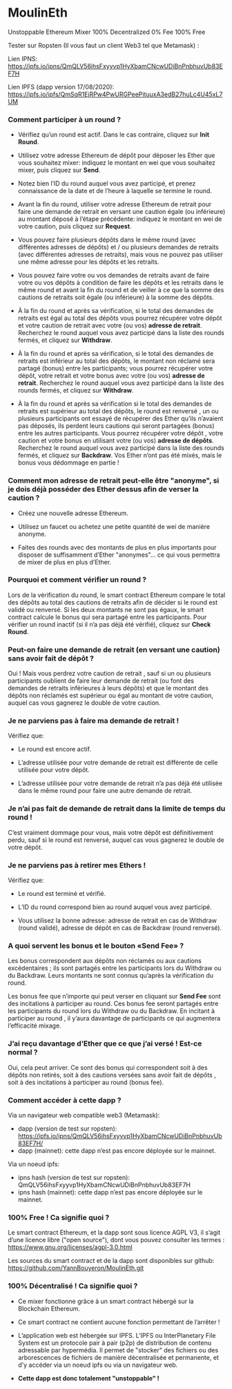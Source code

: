 # MoulinEth

Unstoppable Ethereum Mixer 100% Decentralized 0% Fee 100% Free



Tester sur Ropsten (Il vous faut un client Web3 tel que Metamask) : 

Lien IPNS: https://ipfs.io/ipns/QmQLV56ihsFxyyvp1HyXbamCNcwUDiBnPnbhuvUb83EF7H

Lien IPFS (dapp version 17/08/2020): https://ipfs.io/ipfs/QmSqR1EjRPw4PwURGPeePituuxA3edB27huLc4U45xL7UM


### Comment participer à un round ?

- Vérifiez qu’un round est actif. Dans le cas contraire, cliquez sur **Init Round**.

- Utilisez votre adresse Ethereum de dépôt pour déposer les Ether que vous souhaitez mixer: indiquez le montant en wei que vous souhaitez mixer, puis cliquez sur **Send**.

- Notez bien l’ID du round auquel vous avez participé, et prenez connaissance de la date et de l’heure  à laquelle se termine le round.

- Avant la fin du round, utiliser votre adresse Ethereum de retrait pour faire une demande de retrait en versant une caution  égale (ou inférieure) au montant déposé à l’étape précédente: indiquez le montant en wei de votre caution, puis cliquez sur **Request**.

- Vous pouvez faire plusieurs dépôts dans le même round (avec différentes adresses de dépôts) et / ou plusieurs demandes de retraits (avec différentes adresses de retraits), mais vous ne pouvez pas utiliser une même adresse pour les dépôts et les retraits.

- Vous pouvez faire votre ou vos demandes de retraits avant de faire votre ou vos dépôts à condition de faire les dépôts et les retraits dans le même round et avant la fin du round et de veiller à ce que la somme des cautions de retraits soit égale (ou inférieure) à la somme des dépôts.

- À la fin du round et après sa vérification, si le total des demandes de retraits est égal au total des dépôts vous pourrez récupérer votre dépôt et votre caution de retrait avec votre (ou vos) **adresse de retrait**. Recherchez le round auquel vous avez participé dans la liste des rounds fermés, et cliquez sur **Withdraw**. 
	
- À la fin du round et après sa vérification, si le total des demandes de retraits est inférieur au total des dépôts, le montant non réclamé sera partagé (bonus) entre les participants; vous pourrez récupérer votre dépôt, votre retrait et votre bonus avec votre (ou vos) **adresse de retrait**. Recherchez le round auquel vous avez participé dans la liste des rounds fermés, et cliquez sur **Withdraw**. 

- À la fin du round et après sa vérification si le total des demandes de retraits est supérieur au total des dépôts, le round est renversé , un ou plusieurs participants ont essayé de récupérer des Ether qu’ils n’avaient pas déposés, ils perdent leurs cautions qui seront partagées (bonus) entre les autres participants. Vous pourrez récupérer votre  dépôt , votre caution et votre bonus en utilisant votre (ou vos) **adresse de dépôts**. Recherchez le round auquel vous avez participé dans la liste des rounds fermés, et cliquez sur **Backdraw**. Vos Ether n’ont pas été mixés, mais le bonus vous dédommage en partie !
	
	
	
### Comment mon adresse de retrait peut-elle être "anonyme", si je dois déjà posséder des Ether dessus afin de verser la caution ?

- Créez une nouvelle adresse Ethereum.

- Utilisez un faucet ou achetez une petite quantité de wei de manière anonyme.

- Faites des rounds avec des montants de plus en plus importants pour disposer de suffisamment d’Ether "anonymes"... ce qui vous permettra de mixer de plus en plus d’Ether.

### Pourquoi et comment vérifier un round ?

Lors de la vérification du round, le smart contract Ethereum compare le total des dépôts au total des cautions de retraits afin de décider si le round est validé ou renversé. Si les deux montants ne sont pas égaux, le smart contract calcule le bonus qui sera partagé entre les participants. Pour vérifier un round inactif (si il n’a pas déjà été vérifié), cliquez sur **Check Round**.

### Peut-on faire une demande de retrait (en versant une caution) sans avoir fait de dépôt ?

Oui ! Mais vous perdrez votre caution de retrait , sauf si un ou plusieurs participants oublient de faire leur demande de retrait (ou font des demandes de retraits inférieures à leurs dépôts) et que le montant des dépôts non réclamés est supérieur ou égal au montant de votre caution, auquel cas vous gagnerez le double de votre caution.


### Je ne parviens pas à faire ma demande de retrait !

Vérifiez que:

- Le round est encore actif.

- L’adresse utilisée pour votre demande de retrait est différente de celle utilisée pour votre dépôt. 

- L’adresse utilisée pour votre demande de retrait n’a pas déjà été utilisée dans le même round pour faire une autre demande de retrait.



### Je n’ai pas fait de demande de retrait dans la limite de temps du round !

C’est vraiment dommage pour vous, mais votre dépôt est définitivement perdu, sauf si le round est renversé, auquel cas vous gagnerez le double de votre dépôt.

### Je ne parviens pas à retirer mes Ethers !

Vérifiez que:

- Le round est terminé et vérifié.

- L’ID du round correspond bien au round auquel vous avez participé.

- Vous utilisez la bonne adresse: adresse de retrait en cas de Withdraw (round validé), adresse de dépôt en cas de Backdraw (round renversé).


### A quoi servent les bonus et le bouton «Send Fee» ?

Les bonus correspondent aux dépôts non réclamés ou aux cautions excédentaires ; ils sont partagés entre les participants lors du Withdraw ou du Backdraw. Leurs montants ne sont connus qu’après la vérification du round.

Les bonus fee que n’importe qui peut verser en cliquant sur **Send Fee** sont des incitations à participer au round. Ces bonus fee seront partagés entre les participants du round lors du Withdraw ou du Backdraw. En incitant à participer au round , il y’aura davantage de participants ce qui augmentera l’efficacité mixage.


### J’ai reçu davantage d’Ether que ce que j’ai versé ! Est-ce normal ?

Oui, cela peut arriver. Ce sont des bonus qui correspondent soit à des dépôts non retirés, soit à des cautions versées sans avoir fait de dépôts , soit à des incitations à participer au round (bonus fee).


### Comment accéder à cette dapp ?

Via un navigateur web compatible web3 (Metamask):

- dapp (version de test sur ropsten): https://ipfs.io/ipns/QmQLV56ihsFxyyvp1HyXbamCNcwUDiBnPnbhuvUb83EF7H/
- dapp (mainnet): cette dapp n’est pas encore déployée sur le mainnet.

Via un noeud ipfs:

- ipns hash (version de test sur ropsten): QmQLV56ihsFxyyvp1HyXbamCNcwUDiBnPnbhuvUb83EF7H
- ipns hash (mainnet): cette dapp n’est pas encore déployée sur le mainnet.


### 100% Free ! Ca signifie quoi ?

Le smart contract Ethereum, et la dapp sont sous licence AGPL V3, il s’agit d’une licence libre ("open source"), dont vous pouvez consulter les termes : https://www.gnu.org/licenses/agpl-3.0.html

Les sources du smart contract et de la dapp sont disponibles sur github: https://github.com/YannBouyeron/MoulinEth.git

### 100% Décentralisé ! Ca signifie quoi ?

- Ce mixer fonctionne grâce à un smart contract hébergé sur la Blockchain Ethereum. 

- Ce smart contract ne contient aucune fonction permettant de l’arrêter !

- L’application web est hébergée sur IPFS. L’IPFS ou InterPlanetary File System est un protocole pair à pair (p2p) de distribution de contenu adressable par hypermédia. Il permet de "stocker" des fichiers ou des arborescences de fichiers de manière décentralisée et permanente, et d’y accéder via un noeud ipfs ou via un navigateur web.

- **Cette dapp est donc totalement "unstoppable" !**
